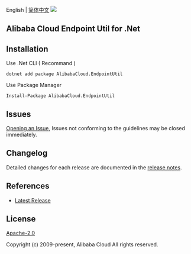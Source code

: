 English | [简体中文](README-CN.md)
![](https://aliyunsdk-pages.alicdn.com/icons/AlibabaCloud.svg)

## Alibaba Cloud Endpoint Util for .Net

## Installation

Use .Net CLI ( Recommand )

    dotnet add package AlibabaCloud.EndpointUtil

Use Package Manager

    Install-Package AlibabaCloud.EndpointUtil

## Issues
[Opening an Issue](https://github.com/aliyun/alibabacloud-endpoint/issues/new), Issues not conforming to the guidelines may be closed immediately.

## Changelog
Detailed changes for each release are documented in the [release notes](./ChangeLog.md).

## References
* [Latest Release](https://github.com/aliyun/alibabacloud-endpoint/tree/master/csharp)

## License
[Apache-2.0](http://www.apache.org/licenses/LICENSE-2.0)

Copyright (c) 2009-present, Alibaba Cloud All rights reserved.
